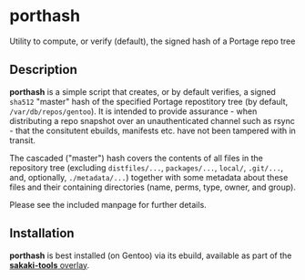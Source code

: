 # porthash
Utility to compute, or verify (default), the signed hash of a Portage repo tree

## Description

**porthash** is a simple script that creates, or by default verifies, a signed `sha512` "master" hash of the specified Portage repostitory tree (by default, `/var/db/repos/gentoo`). It is intended to provide assurance - when distributing a repo snapshot over an unauthenticated channel such as rsync - that the consitutent ebuilds, manifests etc. have not been tampered with in transit.

The cascaded ("master") hash covers the contents of all files in the repository tree (excluding `distfiles/...`, `packages/...`, `local/`, `.git/...`, and, optionally, `./metadata/...`) together with some metadata about these files and their containing directories (name, perms, type, owner, and group).

Please see the included manpage for further details.

## Installation

**porthash** is best installed (on Gentoo) via its ebuild, available as part of the [**sakaki-tools** overlay](https://github.com/sakaki-/sakaki-tools).
